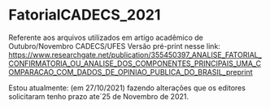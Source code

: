 # FatorialCADECS_2021
Referente aos arquivos utilizados em artigo acadêmico de Outubro/Novembro CADECS/UFES
Versão pré-print nesse link: https://www.researchgate.net/publication/355450397_ANALISE_FATORIAL_CONFIRMATORIA_OU_ANALISE_DOS_COMPONENTES_PRINCIPAIS_UMA_COMPARACAO_COM_DADOS_DE_OPINIAO_PUBLICA_DO_BRASIL_preprint

Estou atualmente: (em 27/10/2021) fazendo alterações que os editores solicitaram tenho prazo ate´25 de Novembro de 2021. 
